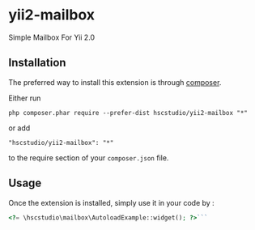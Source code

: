 yii2-mailbox
============
Simple Mailbox For Yii 2.0

Installation
------------

The preferred way to install this extension is through [composer](http://getcomposer.org/download/).

Either run

```
php composer.phar require --prefer-dist hscstudio/yii2-mailbox "*"
```

or add

```
"hscstudio/yii2-mailbox": "*"
```

to the require section of your `composer.json` file.


Usage
-----

Once the extension is installed, simply use it in your code by  :

```php
<?= \hscstudio\mailbox\AutoloadExample::widget(); ?>```